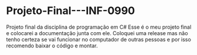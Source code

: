 # Projeto-Final---INF-0990
Projeto final da disciplina de programação em C#
Esse é o meu projeto final e colocarei a documentação junta com ele. Coloquei uma release mas não tenho certeza se vai funcionar no computador de outras pessoas e por isso recomendo baixar o código e montar.
